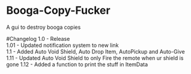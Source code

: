 # Booga-Copy-Fucker
A gui to destroy booga copies

#Changelog
1.0 - Release                                                                                                                                              
1.01 - Updated notification system to new link                                                                                     
1.1 - Added Auto Void Shield, Auto Drop Item, AutoPickup and Auto-Give                                   
1.11 - Updated Auto Void Shield to only Fire the remote when ur shield is gone
1.12 - Added a function to print the stuff in ItemData
